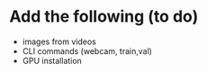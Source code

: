 

# Add the following (to do)

- images from videos
- CLI commands (webcam, train,val)
- GPU installation
